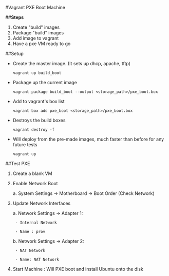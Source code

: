 #Vagrant PXE Boot Machine 

##**Steps**
1. Create "build" images
2. Package "build" images
3. Add image to vagrant
4. Have a pxe VM ready to go 

##Setup

- Create the master image. (It sets up dhcp, apache, tftp)

    `vagrant up build_boot`

- Package up the current image

    ```
    vagrant package build_boot --output <storage_path>/pxe_boot.box
    ```
    
- Add to vagrant's box list
    
    ```
    vagrant box add pxe_boot <storage_path>/pxe_boot.box
    ```
    
- Destroys the build boxes
    
    `vagrant destroy -f`

- Will deploy from the pre-made images, much faster than before for any future tests
    
    `vagrant up`

##Test PXE

1. Create a blank VM
2. Enable Network Boot
    
    a. System Settings -> Motherboard -> Boot Order (Check Network)
3. Update Network Interfaces
    
    a. Network Settings -> Adapter 1: 
        
        - Internal Network
        
        - Name : prov
    
    b. Network Settings -> Adapter 2:
        
        - NAT Network
        
        - Name: NAT Network
        
4. Start Machine : Will PXE boot and install Ubuntu onto the disk
